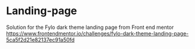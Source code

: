 # Landing-page
Solution for the Fylo dark theme landing page from Front end mentor https://www.frontendmentor.io/challenges/fylo-dark-theme-landing-page-5ca5f2d21e82137ec91a50fd
